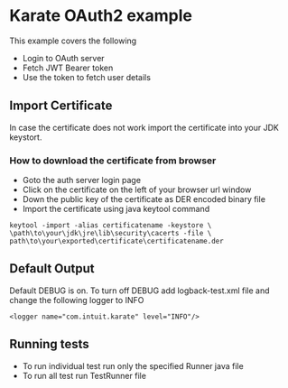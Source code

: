 # Karate OAuth2 example 
This example covers the following
* Login to OAuth server
* Fetch JWT Bearer token
* Use the token to fetch user details

## Import Certificate
In case the certificate does not work import the certificate into your 
JDK keystort. 

### How to download the certificate from browser
* Goto the auth server login page
* Click on the certificate on the left of your browser url window
* Down the public key of the certificate as DER encoded binary file
* Import the certificate using java keytool command
```
keytool -import -alias certificatename -keystore \
\path\to\your\jdk\jre\lib\security\cacerts -file \
path\to\your\exported\certificate\certificatename.der
```

## Default Output
Default DEBUG is on. To turn off DEBUG add logback-test.xml file and change 
the following logger to INFO
```
<logger name="com.intuit.karate" level="INFO"/>
```

## Running tests
* To run individual test run only the specified Runner java file
* To run all test run TestRunner file

